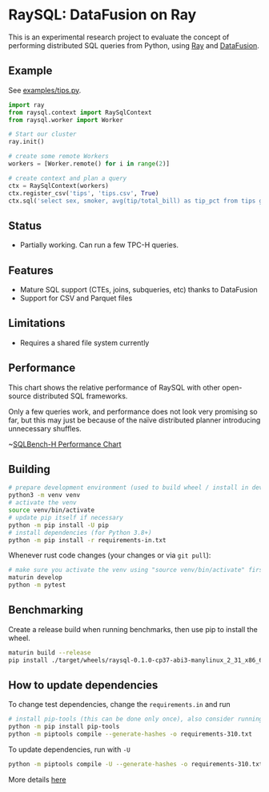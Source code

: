 # RaySQL: DataFusion on Ray

This is an experimental research project to evaluate the concept of performing distributed SQL queries from Python, using
[Ray](https://www.ray.io/) and [DataFusion](https://github.com/apache/arrow-datafusion).

## Example

See [examples/tips.py](examples/tips.py).

```python
import ray
from raysql.context import RaySqlContext
from raysql.worker import Worker

# Start our cluster
ray.init()

# create some remote Workers
workers = [Worker.remote() for i in range(2)]

# create context and plan a query
ctx = RaySqlContext(workers)
ctx.register_csv('tips', 'tips.csv', True)
ctx.sql('select sex, smoker, avg(tip/total_bill) as tip_pct from tips group by sex, smoker')
```

## Status

- Partially working. Can run a few TPC-H queries.

## Features

- Mature SQL support (CTEs, joins, subqueries, etc) thanks to DataFusion
- Support for CSV and Parquet files

## Limitations

- Requires a shared file system currently

## Performance

This chart shows the relative performance of RaySQL with other open-source distributed SQL frameworks.

Only a few queries work, and performance does not look very promising so far, but this may just be because of the naïve 
distributed planner introducing unnecessary shuffles. 

~[SQLBench-H Performance Chart](https://sqlbenchmarks.io/sqlbench-h/results/env/workstation/sf10/distributed/sqlbench-h-workstation-10-distributed-perquery.png)

## Building

```bash
# prepare development environment (used to build wheel / install in development)
python3 -m venv venv
# activate the venv
source venv/bin/activate
# update pip itself if necessary
python -m pip install -U pip
# install dependencies (for Python 3.8+)
python -m pip install -r requirements-in.txt
```

Whenever rust code changes (your changes or via `git pull`):

```bash
# make sure you activate the venv using "source venv/bin/activate" first
maturin develop
python -m pytest
```

## Benchmarking

Create a release build when running benchmarks, then use pip to install the wheel.

```bash
maturin build --release
pip install ./target/wheels/raysql-0.1.0-cp37-abi3-manylinux_2_31_x86_64.whl --force-reinstall
```

## How to update dependencies

To change test dependencies, change the `requirements.in` and run

```bash
# install pip-tools (this can be done only once), also consider running in venv
python -m pip install pip-tools
python -m piptools compile --generate-hashes -o requirements-310.txt
```

To update dependencies, run with `-U`

```bash
python -m piptools compile -U --generate-hashes -o requirements-310.txt
```

More details [here](https://github.com/jazzband/pip-tools)
